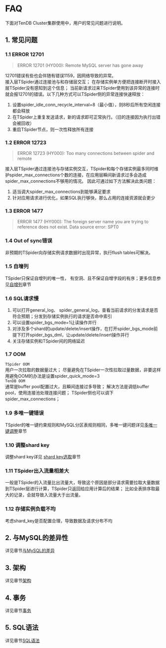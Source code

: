 # FAQ

下面对TenDB Cluster集群使用中，用户的常见问题进行说明。

## 1. 常见问题

### 1.1 ERROR 12701
> ERROR 12701 (HY000): Remote MySQL server has gone away

12701错误有些也会伴随有错误1159，因网络导致的异常。   
接入层TSpider通过连接池与和存储层交互； 在存储实例单方便把连接断开时接入层TSpider没有感知到这个信息； 当前新请求过来TSpider使用到该异常的连接时就会报12701的错误。以下几种方式可以TSpider侧的异常连接快速释放：
1. 设置spider_idle_conn_recycle_interval=8（最小值），则8秒后所有空闲连接都会释放
2. 在TSpider上重复发送请求，新的请求即可正常执行。（旧的连接因为执行出错会被回收）
3. 重启TSpider节点，则一次性释放所有连接

### 1.2 ERROR 12723
> ERROR 12723 (HY000): Too many connections between spider and remote

接入层TSpider通过连接池与存储实例交互，TSpider和每个存储实例最多同时维护spider_max_connections个数的连接，在应用层瞬间新请求过多会造成spider_max_connections不够用的情况。  因此可通过如下方法解决此类问题：
1. 适当调大spider_max_connections到能够满足要求
2. 针对应用请求进行优化，如果SQL执行够快，那么占用的连接资源就会更少

### 1.3 ERROR 1477
> ERROR 1477 (HY000): The foreign server name you are trying to reference does not exist. Data source error:  SPT0


### 1.4 Out of sync错误
非预期的TSpider向存储实例请求数据时出现异常，执行flush tables可解决。


### 1.5 自增列
TSpider只保证自增列的唯一性， 有空洞、且不保证自增字段的有序；更多信息参见[自增列](../re-book/auto-increase.md)章节

### 1.6 SQL请求慢
1. 可以打开general_log、 spider_general_log，查看当前请求的分发请求是否符合预期；分发到存储实例执行的请求是否命中索引   
2. 可以设置spider_bgs_mode=1让读操作并行
3. 对涉及多个shard的update/delete/insert操作，在打开spider_bgs_mode前提下打开spider_bgs_dml，让update/delete/insert操作并行
4. 关注存储实例和TSpider间的网络延迟   

### 1.7 OOM
`TSpider OOM`   
用户一次拉取的数据量过大； 尽量避免在TSpider一次性拉取过量数据，非要这样用避免OOM的办法是设置spider_quick_mode=3   
`TenDB OOM`   
通常是buffer pool配置过大，且瞬间连接过多导致；   解决方法是调低buffer pool，使用连接池处理连接问题； TSpider侧也可以调下spider_max_connections；

### 1.9 多唯一键错误
TSpider的唯一键约束规则和MySQL分区表规则相同，多唯一键问题详见[多唯一键调整](multi-unique-key-adjust.md)章节


### 1.10 调整shard key
调整shard key详见 [shard key选取](shard-key-choose.md)章节

### 1.11 TSpider出入流量相差大
一般是TSpider的入流量比出流量大，导致这个原因是部分请求需要拉取大量数据到TSpider层进行计算，TSpider只返回给应用计算后的结果； 比如全表排序取最大的记录，会就导致入流量大于出流量。

### 1.12 存储实例负载不均
考虑shard_key是否配置合理，导致数据及请求分布不均


## 2. 与MySQL的差异性
详见章节[与MySQL的差异](../re-book/mysql-compatibility.md/#jump)
## 3. 架构
详见章节[架构](../architecture.md)
## 4. 事务
详见章节[事务](../re-book/transaction.md)
## 5. SQL语法
详见章节[SQL语法](../re-book/sql-grammar.md)  


